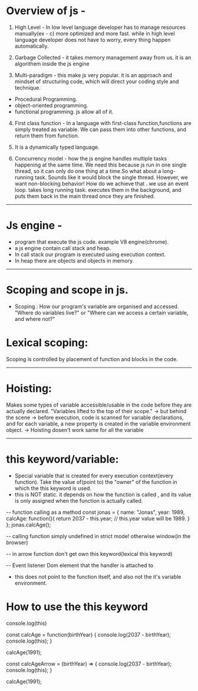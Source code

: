 # Overview of js -


1. High Level - 
In low level language developer has to manage resources manually(ex - c) more optimized and more fast. while in high level language developer does not have to worry, every thing happen automatically.

2. Garbage Collected -
it takes memory management away from us. it is an algorithem inside the js engine

3. Multi-paradigm -
this make js very popular. it is an approach and mindset of structuring code, which will direct your coding style and technique.
- Procedural Programming.
- object-oriented programming.
- functional programming.
js allow all of it.

4. First class function -
In a language with first-class function,functions are simply treated as variable. We can pass them into other functions, and return them from function.

5. It is a dynamically typed language.

6. Concurrency model - 
how the js engine handles multiple tasks happening at the same time. We need this because js run in one single thread, so it can only do one thing at a time.So what about a long-running task. Sounds like it would block the single thread. However, we want non-blocking behavior! How do we achieve that . we use an event loop. takes long running task. executes them in the background, and puts them back in the main thread once they are finished.


---------------------------------------------------------------------------------------------------------------

# Js engine -
- program that execute the js code. example V8 engine(chrome).
- a js engine contain call stack and heap.
- In call stack our program is executed using execution context.
- In heap there are objects and objects in memory.


---------------------------------------------------------------------------------------------------------------
# Scoping and scope in js.
- Scoping : How our program's variable are organised and accessed. "Where do variables live?" or "Where can we access a certain variable, and where not?"

# Lexical scoping: 
Scoping is controlled by placement of function and blocks in the code.

---------------------------------------------------------------------------------------------------------------
# Hoisting:
Makes some types of variable accessible/usable in the code before they are actually declared. "Variables lifted to the top of their scope." -> but behind the scene -> before execution, code is scanned for variable declarations, and for each variable, a new property is created in the variable environment object. -> Hoisting dosen't work same for all the variable

---------------------------------------------------------------------------------------------------------------
# this keyword/variable:
- Special variable that is created for every execution context(every function). Take the value of(point to) the "owner" of the function in which the this keyword is used.
- this is NOT static. it depends on how the function is called , and its value is only assigned when the function is actually called.

-- function calling as a method
const jonas = {
    name: "Jonas",
    year: 1989,
    calcAge: function(){
        return 2037 - this.year;  // this.year value will be 1989.
    }
};
jonas.calcAge();

-- calling function simply
undefined in strict mode! otherwise window(in the browser)

-- in arrow function
don't get own this keyword(lexical this keyword)

-- Event listener
Dom element that the handler is attached to

- this does not point to the function itself, and also not the it's variable environment.

# How to use the this keyword
console.log(this)

const calcAge = function(birthYear) {
    console.log(2037 - birthYear);
    console.log(this);
}

calcAge(1991);


const calcAgeArrow = (birthYear) => {
    console.log(2037 - birthYear);
    console.log(this);
}

calcAge(1991);